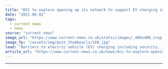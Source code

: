 ```yaml
---
title: "DCC to explore opening up its network to support EV charging in new Toshiba partnership"
date: "2021-06-02"
tags: 
  - current news
  - news
source: "current news"
image_url: "https://www.current-news.co.uk/static/images/_400x400_crop_center-center/EV-Proof-of-concept-at-DCC-Brabazon-House-Manchester-image-DCC.jpg"
image_fp: "/assets/img/post_thumbnails/169.jpg"
lead: "​Barriers to electric vehicle (EV) charging including security, interoperability and load management are to be tackled as part of a new consortium."
article_url: "https://www.current-news.co.uk/news/dcc-to-explore-opening-up-its-network-to-support-ev-charging-in-new-toshiba-partnership?utm_source=rss-feeds&utm_medium=rss&utm_campaign=rss"
---
```


---
